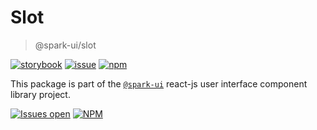 # Slot

> @spark-ui/slot

[![storybook](https://img.shields.io/badge/storybook-black?logo=storybook)](https://sparkui.vercel.app/?path=/docs/components-slot--docs)
[![issue](https://img.shields.io/badge/report%20a%20bug-black?logo=openbugbounty&logoColor=red)](https://github.com/leboncoin/spark-web/issues/new?&projects=4&template=bug-report.yml&assignees=&labels=Component,Component%3A%20slot)
[![npm](https://img.shields.io/npm/dt/%40spark-ui/slot?logo=npm&labelColor=black)](https://www.npmjs.com/package/@spark-ui/slot)

This package is part of the [`@spark-ui`](https://github.com/leboncoin/spark-web) react-js user interface component library project.

[![Issues open](https://img.shields.io/github/issues-search/leboncoin/spark-web?query=is%3Aopen%20label%3A%22Component%3A%20slot%22&logo=openbugbounty&logoColor=red&label=issues%20open&color=red)](https://github.com/leboncoin/spark-web/issues?q=is%3Aopen+label%3Aslot)
[![NPM](https://img.shields.io/npm/l/%40spark-ui%2Fslot)](https://github.com/leboncoin/spark-web/blob/main/packages/components/slot/LICENSE.md)
